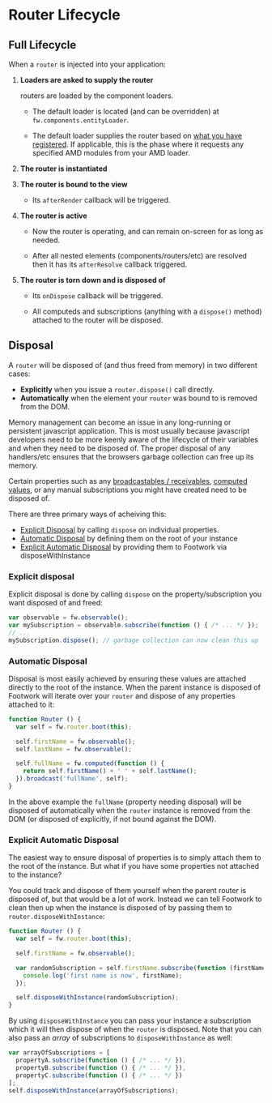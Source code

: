 # Router Lifecycle

## Full Lifecycle

When a `router` is injected into your application:

1. **Loaders are asked to supply the router**

    routers are loaded by the component loaders.

    * The default loader is located (and can be overridden) at `fw.components.entityLoader`.

    * The default loader supplies the router based on [what you have registered](router-registration.md). If applicable, this is the phase where it requests any specified AMD modules from your AMD loader.

1. **The router is instantiated**

1. **The router is bound to the view**

    * Its `afterRender` callback will be triggered.

1. **The router is active**

    * Now the router is operating, and can remain on-screen for as long as needed.

    * After all nested elements (components/routers/etc) are resolved then it has its `afterResolve` callback triggered.

1. **The router is torn down and is disposed of**

    * Its `onDispose` callback will be triggered.

    * All computeds and subscriptions (anything with a `dispose()` method) attached to the router will be disposed.

## Disposal

A `router` will be disposed of (and thus freed from memory) in two different cases:

* **Explicitly** when you issue a `router.dispose()` call directly.
* **Automatically** when the element your `router` was bound to is removed from the DOM.

Memory management can become an issue in any long-running or persistent javascript application. This is most usually because javascript developers need to be more keenly aware of the lifecycle of their variables and when they need to be disposed of. The proper disposal of any handlers/etc ensures that the browsers garbage collection can free up its memory.

Certain properties such as any [broadcastables / receivables](broadcastable-receivable.md), [computed values](computedObservables.md), or any manual subscriptions you might have created need to be disposed of.

There are three primary ways of acheiving this:

* [Explicit Disposal](#explicit-disposal) by calling `dispose` on individual properties.
* [Automatic Disposal](#automatic-disposal) by defining them on the root of your instance
* [Explicit Automatic Disposal](#explicit-automatic-disposal) by providing them to Footwork via disposeWithInstance

### **Explicit disposal**

Explicit disposal is done by calling `dispose` on the property/subscription you want disposed of and freed:

```javascript
var observable = fw.observable();
var mySubscription = observable.subscribe(function () { /* ... */ });
// ...
mySubscription.dispose(); // garbage collection can now clean this up
```

### **Automatic Disposal**

Disposal is most easily achieved by ensuring these values are attached directly to the root of the instance. When the parent instance is disposed of Footwork will iterate over your `router` and dispose of any properties attached to it:

```javascript
function Router () {
  var self = fw.router.boot(this);

  self.firstName = fw.observable();
  self.lastName = fw.observable();

  self.fullName = fw.computed(function () {
    return self.firstName() + ' ' + self.lastName();
  }).broadcast('fullName', self);
}
```

In the above example the `fullName` (property needing disposal) will be disposed of automatically when the `router` instance is removed from the DOM (or disposed of explicitly, if not bound against the DOM).

### **Explicit Automatic Disposal**

The easiest way to ensure disposal of properties is to simply attach them to the root of the instance. But what if you have some properties not attached to the instance?

You could track and dispose of them yourself when the parent router is disposed of, but that would be a lot of work. Instead we can tell Footwork to clean then up when the instance is disposed of by passing them to `router.disposeWithInstance`:

```javascript
function Router () {
  var self = fw.router.boot(this);

  self.firstName = fw.observable();

  var randomSubscription = self.firstName.subscribe(function (firstName) {
    console.log('first name is now', firstName);
  });

  self.disposeWithInstance(randomSubscription);
}
```

By using `disposeWithInstance` you can pass your instance a subscription which it will then dispose of when the `router` is disposed. Note that you can also pass an *array* of subscriptions to `disposeWithInstance` as well:

```javascript
var arrayOfSubscriptions = [
  propertyA.subscribe(function () { /* ... */ }),
  propertyB.subscribe(function () { /* ... */ }),
  propertyC.subscribe(function () { /* ... */ })
];
self.disposeWithInstance(arrayOfSubscriptions);
```
